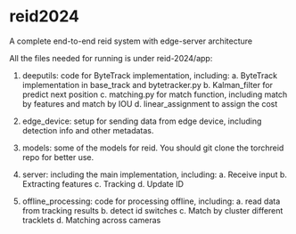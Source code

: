 # reid2024
A complete end-to-end reid system with edge-server architecture

All the files needed for running is under reid-2024/app: 
1. deeputils: code for ByteTrack implementation, including:
   a. ByteTrack implementation in base_track and bytetracker.py
   b. Kalman_filter for predict next position
   c. matching.py for match function, including match by features and match by IOU
   d. linear_assignment to assign the cost

2. edge_device: setup for sending data from edge device, including detection info and other metadatas.
3. models: some of the models for reid. You should git clone the torchreid repo for better use.
4. server: including the main implementation, including:
    a. Receive input
    b. Extracting features
    c. Tracking
    d. Update ID
5. offline_processing: code for processing offline, including:
    a. read data from tracking results
    b. detect id switches
    c. Match by cluster different tracklets
    d. Matching across cameras


   
